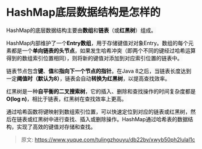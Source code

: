 # HashMap底层数据结构是怎样的

<font style="color:rgb(0, 0, 0);background-color:rgb(248, 248, 248);">HashMap的底层数据结构主要由</font>**<font style="color:rgb(0, 0, 0);background-color:rgb(248, 248, 248);">数组</font>**<font style="color:rgb(0, 0, 0);background-color:rgb(248, 248, 248);">和</font>**<font style="color:rgb(0, 0, 0);background-color:rgb(248, 248, 248);">链表</font>**<font style="color:rgb(0, 0, 0);background-color:rgb(248, 248, 248);">（或</font>**<font style="color:rgb(0, 0, 0);background-color:rgb(248, 248, 248);">红黑树</font>**<font style="color:rgb(0, 0, 0);background-color:rgb(248, 248, 248);">）组成。</font>

<font style="color:rgb(0, 0, 0);background-color:rgb(248, 248, 248);">HashMap内部维护了一个</font>**<font style="color:rgb(0, 0, 0);background-color:rgb(248, 248, 248);">Entry数组</font>**<font style="color:rgb(0, 0, 0);background-color:rgb(248, 248, 248);">，用于存储键值对对象Entry。数组的每个元素都是一个</font>**<font style="color:rgb(0, 0, 0);background-color:rgb(248, 248, 248);">单向链表的头节点</font>**<font style="color:rgb(0, 0, 0);background-color:rgb(248, 248, 248);">，如果发生哈希冲突（即两个不同的键经过哈希运算得到的数组索引位置相同），则将新的键值对添加到对应索引位置的链表中。</font>

<font style="color:rgb(0, 0, 0);background-color:rgb(248, 248, 248);">链表节点包含</font>**<font style="color:rgb(0, 0, 0);background-color:rgb(248, 248, 248);">键</font>**<font style="color:rgb(0, 0, 0);background-color:rgb(248, 248, 248);">、</font>**<font style="color:rgb(0, 0, 0);background-color:rgb(248, 248, 248);">值</font>**<font style="color:rgb(0, 0, 0);background-color:rgb(248, 248, 248);">和</font>**<font style="color:rgb(0, 0, 0);background-color:rgb(248, 248, 248);">指向下一个节点的指针</font>**<font style="color:rgb(0, 0, 0);background-color:rgb(248, 248, 248);">。在Java 8之后，当链表长度达到一定</font>**<font style="color:rgb(0, 0, 0);background-color:rgb(248, 248, 248);">阈值时（默认为8）</font>**<font style="color:rgb(0, 0, 0);background-color:rgb(248, 248, 248);">，链表会自动</font>**<font style="color:rgb(0, 0, 0);background-color:rgb(248, 248, 248);">转换为红黑树</font>**<font style="color:rgb(0, 0, 0);background-color:rgb(248, 248, 248);">，以提高查找效率。</font>

<font style="color:rgb(0, 0, 0);background-color:rgb(248, 248, 248);">红黑树是一种</font>**<font style="color:rgb(0, 0, 0);background-color:rgb(248, 248, 248);">自平衡的二叉搜索树</font>**<font style="color:rgb(0, 0, 0);background-color:rgb(248, 248, 248);">，它的插入、删除和查找操作的时间复杂度都是</font>**<font style="color:rgb(0, 0, 0);background-color:rgb(248, 248, 248);">O(log n)</font>**<font style="color:rgb(0, 0, 0);background-color:rgb(248, 248, 248);">，相比于链表，红黑树在查找效率上更高。</font>

<font style="color:rgb(0, 0, 0);background-color:rgb(248, 248, 248);">通过哈希函数将键映射到数组索引位置，可以快速定位到对应的链表或红黑树，然后在链表或红黑树中进行查找、插入或删除操作。HashMap通过哈希表的数据结构，实现了高效的键值对存储和查找。</font>



> 原文: <https://www.yuque.com/tulingzhouyu/db22bv/xwyb50ph2lulal1c>